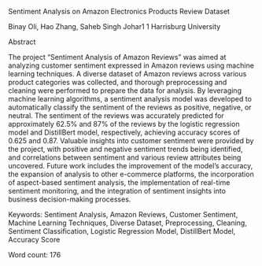 Sentiment Analysis on Amazon Electronics Products Review Dataset

Binay Oli, Hao Zhang, Saheb Singh Johar1
1 Harrisburg University
                                                                                                                                                    
Abstract

The project “Sentiment Analysis of Amazon Reviews” was aimed at analyzing customer sentiment expressed in Amazon reviews using machine learning techniques. A diverse dataset of Amazon reviews across various product categories was collected, and thorough preprocessing and cleaning were performed to prepare the data for analysis. By leveraging machine learning algorithms, a sentiment analysis model was developed to automatically classify the sentiment of the reviews as positive, negative, or neutral. The sentiment of the reviews was accurately predicted for approximately 62.5% and 87% of the reviews by the logistic regression model and DistillBert model, respectively, achieving accuracy scores of 0.625 and 0.87. Valuable insights into customer sentiment were provided by the project, with positive and negative sentiment trends being identified, and correlations between sentiment and various review attributes being uncovered. Future work includes the improvement of the model’s accuracy, the expansion of analysis to other e-commerce platforms, the incorporation of aspect-based sentiment analysis, the implementation of real-time sentiment monitoring, and the integration of sentiment insights into business decision-making processes.

Keywords: Sentiment Analysis, Amazon Reviews, Customer Sentiment, Machine Learning Techniques, Diverse Dataset, Preprocessing, Cleaning, Sentiment Classification, Logistic Regression Model, DistillBert Model, Accuracy Score

Word count: 176
